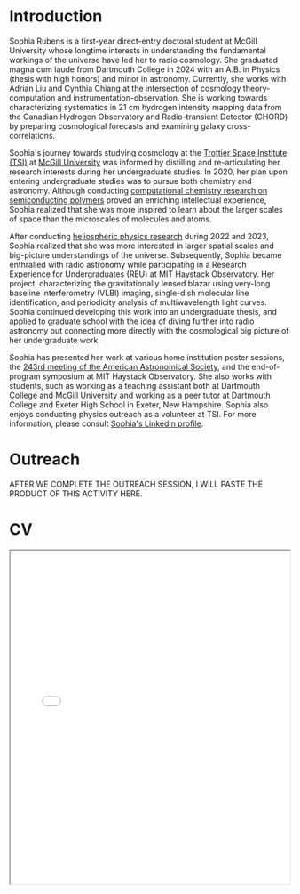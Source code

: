 # Introduction

Sophia Rubens is a first-year direct-entry doctoral student at McGill University whose longtime interests in understanding the fundamental workings of the universe have led her to radio cosmology. She graduated magna cum laude from Dartmouth College in 2024 with an A.B. in Physics (thesis with high honors) and minor in astronomy. Currently, she works with Adrian Liu and Cynthia Chiang at the intersection of cosmology theory-computation and instrumentation-observation. She is working towards characterizing systematics in 21 cm hydrogen intensity mapping data from the Canadian Hydrogen Observatory and Radio-transient Detector (CHORD) by preparing cosmological forecasts and examining galaxy cross-correlations. 

Sophia's journey towards studying cosmology at the [Trottier Space Institute (TSI)](https://tsi.mcgill.ca/) at [McGill University](https://www.physics.mcgill.ca/) was informed by distilling and re-articulating her research interests during her undergraduate studies. In 2020, her plan upon entering undergraduate studies was to pursue both chemistry and astronomy. Although conducting [computational chemistry research on semiconducting polymers](https://www.wzdartmouth.com/people) proved an enriching intellectual experience, Sophia realized that she was more inspired to learn about the larger scales of space than the microscales of molecules and atoms. 

After conducting [heliospheric physics research](https://heliosphere.host.dartmouth.edu/people.htm) during 2022 and 2023, Sophia realized that she was more interested in larger spatial scales and big-picture understandings of the universe. Subsequently, Sophia became enthralled with radio astronomy while participating in a Research Experience for Undergraduates (REU) at MIT Haystack Observatory. Her project, characterizing the gravitationally lensed blazar using very-long baseline interferometry (VLBI) imaging, single-dish molecular line identification, and periodicity analysis of multiwavelength light curves. Sophia continued developing this work into an undergraduate thesis, and applied to graduate school with the idea of diving further into radio astronomy but connecting more directly with the cosmological big picture of her undergraduate work.

Sophia has presented her work at various home institution poster sessions, the [243rd meeting of the American Astronomical Society](https://ui.adsabs.harvard.edu/abs/2024AAS...24310419K/abstract), and the end-of-program symposium at MIT Haystack Observatory. She also works with students, such as working as a teaching assistant both at Dartmouth College and McGill University and working as a peer tutor at Dartmouth College and Exeter High School in Exeter, New Hampshire. Sophia also enjoys conducting physics outreach as a volunteer at TSI. For more information, please consult [Sophia's LinkedIn profile](https://www.linkedin.com/in/sophia-rubens-798183200/).

# Outreach
AFTER WE COMPLETE THE OUTREACH SESSION, I WILL PASTE THE PRODUCT OF THIS ACTIVITY HERE.

# CV

<!-- How to embed a PDF -->
<iframe width="100%" height="600" src="./media/RubensResume.pdf">

# Other Interests

- [Hiking](./hiking.md)
- [Crocheting](./crocheting.md)
- [Cooking](./cooking.md)
